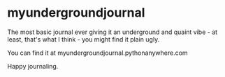 # myundergroundjournal

The most basic journal ever giving it an underground and quaint vibe - at least, that's what I think - you might find it plain ugly.

You can find it at myundergroundjournal.pythonanywhere.com

Happy journaling.
